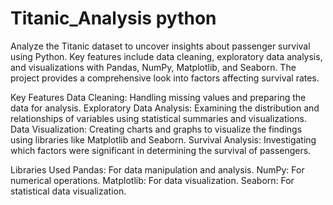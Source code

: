 # Titanic_Analysis python
Analyze the Titanic dataset to uncover insights about passenger survival using Python. Key features include data cleaning, exploratory data analysis, and visualizations with Pandas, NumPy, Matplotlib, and Seaborn. The project provides a comprehensive look into factors affecting survival rates.

Key Features
Data Cleaning: Handling missing values and preparing the data for analysis.
Exploratory Data Analysis: Examining the distribution and relationships of variables using statistical summaries and visualizations.
Data Visualization: Creating charts and graphs to visualize the findings using libraries like Matplotlib and Seaborn.
Survival Analysis: Investigating which factors were significant in determining the survival of passengers.

Libraries Used
Pandas: For data manipulation and analysis.
NumPy: For numerical operations.
Matplotlib: For data visualization.
Seaborn: For statistical data visualization.
